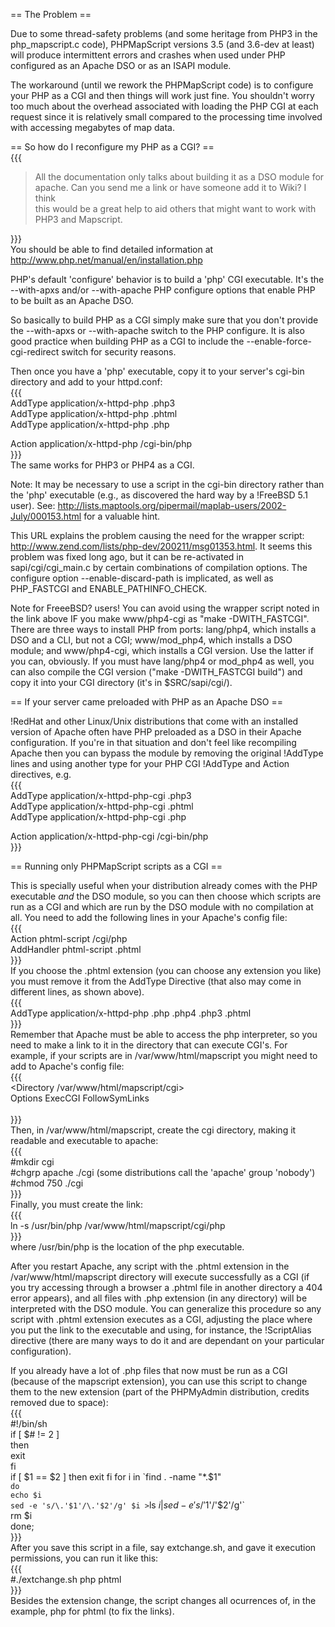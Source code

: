 == The Problem ==                                                                                                                                                                                                                                                                                                                                                                                                                                                                                                                                                                                                                     
                                                                                                                                                                                                                                                                                                                                                                                                                                                                                                                                                                                                                                      
Due to some thread-safety problems (and some heritage from PHP3 in the php_mapscript.c code), PHPMapScript versions 3.5 (and 3.6-dev at least) will produce intermittent errors and crashes when used under PHP configured as an Apache DSO or as an ISAPI module.                                                                                                                                                                                                                                                                                                                                                                    
                                                                                                                                                                                                                                                                                                                                                                                                                                                                                                                                                                                                                                      
The workaround (until we rework the PHPMapScript code) is to configure your PHP as a CGI and then things will work just fine. You shouldn't worry too much about the overhead associated with loading the PHP CGI at each request since it is relatively small compared to the processing time involved with accessing megabytes of map data.                                                                                                                                                                                                                                                                                         
                                                                                                                                                                                                                                                                                                                                                                                                                                                                                                                                                                                                                                      
== So how do I reconfigure my PHP as a CGI? ==                                                                                                                                                                                                                                                                                                                                                                                                                                                                                                                                                                                        
{{{                                                                                                                                                                                                                                                                                                                                                                                                                                                                                                                                                                                                                                   
 > All the documentation only talks about building it as a DSO module for                                                                                                                                                                                                                                                                                                                                                                                                                                                                                                                                                             
 > apache. Can you send me a link or have someone add it to Wiki? I think                                                                                                                                                                                                                                                                                                                                                                                                                                                                                                                                                             
 > this would be a great help to aid others that might want to work with                                                                                                                                                                                                                                                                                                                                                                                                                                                                                                                                                              
 > PHP3 and Mapscript.                                                                                                                                                                                                                                                                                                                                                                                                                                                                                                                                                                                                                
 >                                                                                                                                                                                                                                                                                                                                                                                                                                                                                                                                                                                                                                    
}}}                                                                                                                                                                                                                                                                                                                                                                                                                                                                                                                                                                                                                                   
You should be able to find detailed information at http://www.php.net/manual/en/installation.php                                                                                                                                                                                                                                                                                                                                                                                                                                                                                                                                      
                                                                                                                                                                                                                                                                                                                                                                                                                                                                                                                                                                                                                                      
PHP's default 'configure' behavior is to build a 'php' CGI executable. It's the --with-apxs and/or --with-apache PHP configure options that enable PHP to be built as an Apache DSO.                                                                                                                                                                                                                                                                                                                                                                                                                                                  
                                                                                                                                                                                                                                                                                                                                                                                                                                                                                                                                                                                                                                      
So basically to build PHP as a CGI simply make sure that you don't provide the --with-apxs or --with-apache switch to the PHP configure. It is also good practice when building PHP as a CGI to include the --enable-force-cgi-redirect switch for security reasons.                                                                                                                                                                                                                                                                                                                                                                  
                                                                                                                                                                                                                                                                                                                                                                                                                                                                                                                                                                                                                                      
Then once you have a 'php' executable, copy it to your server's cgi-bin directory and add to your httpd.conf:                                                                                                                                                                                                                                                                                                                                                                                                                                                                                                                         
{{{                                                                                                                                                                                                                                                                                                                                                                                                                                                                                                                                                                                                                                   
  AddType  application/x-httpd-php .php3                                                                                                                                                                                                                                                                                                                                                                                                                                                                                                                                                                                              
  AddType  application/x-httpd-php .phtml                                                                                                                                                                                                                                                                                                                                                                                                                                                                                                                                                                                             
  AddType  application/x-httpd-php .php                                                                                                                                                                                                                                                                                                                                                                                                                                                                                                                                                                                               
                                                                                                                                                                                                                                                                                                                                                                                                                                                                                                                                                                                                                                      
  Action application/x-httpd-php /cgi-bin/php                                                                                                                                                                                                                                                                                                                                                                                                                                                                                                                                                                                         
}}}                                                                                                                                                                                                                                                                                                                                                                                                                                                                                                                                                                                                                                   
The same works for PHP3 or PHP4 as a CGI.                                                                                                                                                                                                                                                                                                                                                                                                                                                                                                                                                                                             
                                                                                                                                                                                                                                                                                                                                                                                                                                                                                                                                                                                                                                      
Note: It may be necessary to use a script in the cgi-bin directory rather than the 'php' executable (e.g., as discovered the hard way by a !FreeBSD 5.1 user). See: http://lists.maptools.org/pipermail/maplab-users/2002-July/000153.html for a valuable hint.                                                                                                                                                                                                                                                                                                                                                                       
                                                                                                                                                                                                                                                                                                                                                                                                                                                                                                                                                                                                                                      
This URL explains the problem causing the need for the wrapper script: http://www.zend.com/lists/php-dev/200211/msg01353.html. It seems this problem was fixed long ago, but it can be re-activated in sapi/cgi/cgi_main.c by certain combinations of compilation options. The configure option --enable-discard-path is implicated, as well as PHP_FASTCGI and ENABLE_PATHINFO_CHECK.                                                                                                                                                                                                                                                
                                                                                                                                                                                                                                                                                                                                                                                                                                                                                                                                                                                                                                      
Note for FreeeBSD? users! You can avoid using the wrapper script noted in the link above IF you make www/php4-cgi as "make -DWITH_FASTCGI". There are three ways to install PHP from ports: lang/php4, which installs a DSO and a CLI, but not a CGI; www/mod_php4, which installs a DSO module; and www/php4-cgi, which installs a CGI version. Use the latter if you can, obviously. If you must have lang/php4 or mod_php4 as well, you can also compile the CGI version ("make -DWITH_FASTCGI build") and copy it into your CGI directory (it's in $SRC/sapi/cgi/).                                                               
                                                                                                                                                                                                                                                                                                                                                                                                                                                                                                                                                                                                                                      
== If your server came preloaded with PHP as an Apache DSO ==                                                                                                                                                                                                                                                                                                                                                                                                                                                                                                                                                                         
                                                                                                                                                                                                                                                                                                                                                                                                                                                                                                                                                                                                                                      
!RedHat and other Linux/Unix distributions that come with an installed version of Apache often have PHP preloaded as a DSO in their Apache configuration. If you're in that situation and don't feel like recompiling Apache then you can bypass the module by removing the original !AddType lines and using another type for your PHP CGI !AddType and Action directives, e.g.                                                                                                                                                                                                                                                      
{{{                                                                                                                                                                                                                                                                                                                                                                                                                                                                                                                                                                                                                                   
  AddType  application/x-httpd-php-cgi .php3                                                                                                                                                                                                                                                                                                                                                                                                                                                                                                                                                                                          
  AddType  application/x-httpd-php-cgi .phtml                                                                                                                                                                                                                                                                                                                                                                                                                                                                                                                                                                                         
  AddType  application/x-httpd-php-cgi .php                                                                                                                                                                                                                                                                                                                                                                                                                                                                                                                                                                                           
                                                                                                                                                                                                                                                                                                                                                                                                                                                                                                                                                                                                                                      
  Action application/x-httpd-php-cgi /cgi-bin/php                                                                                                                                                                                                                                                                                                                                                                                                                                                                                                                                                                                     
}}}                                                                                                                                                                                                                                                                                                                                                                                                                                                                                                                                                                                                                                   
                                                                                                                                                                                                                                                                                                                                                                                                                                                                                                                                                                                                                                      
== Running only PHPMapScript scripts as a CGI ==                                                                                                                                                                                                                                                                                                                                                                                                                                                                                                                                                                                      
                                                                                                                                                                                                                                                                                                                                                                                                                                                                                                                                                                                                                                      
This is specially useful when your distribution already comes with the PHP executable _and_ the DSO module, so you can then choose which scripts are run as a CGI and which are run by the DSO module with no compilation at all. You need to add the following lines in your Apache's config file:                                                                                                                                                                                                                                                                                                                                   
{{{                                                                                                                                                                                                                                                                                                                                                                                                                                                                                                                                                                                                                                   
 Action phtml-script /cgi/php                                                                                                                                                                                                                                                                                                                                                                                                                                                                                                                                                                                                         
 AddHandler phtml-script .phtml                                                                                                                                                                                                                                                                                                                                                                                                                                                                                                                                                                                                       
}}}                                                                                                                                                                                                                                                                                                                                                                                                                                                                                                                                                                                                                                   
If you choose the .phtml extension (you can choose any extension you like) you must remove it from the AddType Directive (that also may come in different lines, as shown above).                                                                                                                                                                                                                                                                                                                                                                                                                                                     
{{{                                                                                                                                                                                                                                                                                                                                                                                                                                                                                                                                                                                                                                   
AddType application/x-httpd-php .php .php4 .php3 .phtml                                                                                                                                                                                                                                                                                                                                                                                                                                                                                                                                                                               
}}}                                                                                                                                                                                                                                                                                                                                                                                                                                                                                                                                                                                                                                   
Remember that Apache must be able to access the php interpreter, so you need to make a link to it in the directory that can execute CGI's. For example, if your scripts are in /var/www/html/mapscript you might need to add to Apache's config file:                                                                                                                                                                                                                                                                                                                                                                                 
{{{                                                                                                                                                                                                                                                                                                                                                                                                                                                                                                                                                                                                                                   
 <Directory /var/www/html/mapscript/cgi>                                                                                                                                                                                                                                                                                                                                                                                                                                                                                                                                                                                              
      Options ExecCGI FollowSymLinks                                                                                                                                                                                                                                                                                                                                                                                                                                                                                                                                                                                                  
 </Directory>                                                                                                                                                                                                                                                                                                                                                                                                                                                                                                                                                                                                                         
}}}                                                                                                                                                                                                                                                                                                                                                                                                                                                                                                                                                                                                                                   
Then, in /var/www/html/mapscript, create the cgi directory, making it readable and executable to apache:                                                                                                                                                                                                                                                                                                                                                                                                                                                                                                                              
{{{                                                                                                                                                                                                                                                                                                                                                                                                                                                                                                                                                                                                                                   
 #mkdir cgi                                                                                                                                                                                                                                                                                                                                                                                                                                                                                                                                                                                                                           
 #chgrp apache ./cgi (some distributions call the 'apache' group 'nobody')                                                                                                                                                                                                                                                                                                                                                                                                                                                                                                                                                            
 #chmod 750 ./cgi                                                                                                                                                                                                                                                                                                                                                                                                                                                                                                                                                                                                                     
}}}                                                                                                                                                                                                                                                                                                                                                                                                                                                                                                                                                                                                                                   
Finally, you must create the link:                                                                                                                                                                                                                                                                                                                                                                                                                                                                                                                                                                                                    
{{{                                                                                                                                                                                                                                                                                                                                                                                                                                                                                                                                                                                                                                   
ln -s /usr/bin/php /var/www/html/mapscript/cgi/php                                                                                                                                                                                                                                                                                                                                                                                                                                                                                                                                                                                    
}}}                                                                                                                                                                                                                                                                                                                                                                                                                                                                                                                                                                                                                                   
where /usr/bin/php is the location of the php executable.                                                                                                                                                                                                                                                                                                                                                                                                                                                                                                                                                                             
                                                                                                                                                                                                                                                                                                                                                                                                                                                                                                                                                                                                                                      
After you restart Apache, any script with the .phtml extension in the /var/www/html/mapscript directory will execute successfully as a CGI (if you try accessing through a browser a .phtml file in another directory a 404 error appears), and all files with .php extension (in any directory) will be interpreted with the DSO module. You can generalize this procedure so any script with .phtml extension executes as a CGI, adjusting the place where you put the link to the executable and using, for instance, the !ScriptAlias directive (there are many ways to do it and are dependant on your particular configuration).
                                                                                                                                                                                                                                                                                                                                                                                                                                                                                                                                                                                                                                      
If you already have a lot of .php files that now must be run as a CGI (because of the mapscript extension), you can use this script to change them to the new extension (part of the PHPMyAdmin distribution, credits removed due to space):                                                                                                                                                                                                                                                                                                                                                                                          
{{{                                                                                                                                                                                                                                                                                                                                                                                                                                                                                                                                                                                                                                   
 #!/bin/sh                                                                                                                                                                                                                                                                                                                                                                                                                                                                                                                                                                                                                            
 if [ $# != 2 ]                                                                                                                                                                                                                                                                                                                                                                                                                                                                                                                                                                                                                       
 then                                                                                                                                                                                                                                                                                                                                                                                                                                                                                                                                                                                                                                 
    exit                                                                                                                                                                                                                                                                                                                                                                                                                                                                                                                                                                                                                              
 fi                                                                                                                                                                                                                                                                                                                                                                                                                                                                                                                                                                                                                                   
 if [ $1 == $2 ]                                                                                                                                                                                                                                                                                                                                                                                                                                                                                                                                                                                                                      
 then                                                                                                                                                                                                                                                                                                                                                                                                                                                                                                                                                                                                                                 
        exit                                                                                                                                                                                                                                                                                                                                                                                                                                                                                                                                                                                                                          
 fi                                                                                                                                                                                                                                                                                                                                                                                                                                                                                                                                                                                                                                   
 for i in `find . -name "*.$1"`                                                                                                                                                                                                                                                                                                                                                                                                                                                                                                                                                                                                       
         do                                                                                                                                                                                                                                                                                                                                                                                                                                                                                                                                                                                                                           
         echo $i                                                                                                                                                                                                                                                                                                                                                                                                                                                                                                                                                                                                                      
         sed -e 's/\.'$1'/\.'$2'/g' $i > `ls $i|sed -e 's/'$1'/'$2'/g'`                                                                                                                                                                                                                                                                                                                                                                                                                                                                                                                                                               
         rm $i                                                                                                                                                                                                                                                                                                                                                                                                                                                                                                                                                                                                                        
        done;                                                                                                                                                                                                                                                                                                                                                                                                                                                                                                                                                                                                                         
}}}                                                                                                                                                                                                                                                                                                                                                                                                                                                                                                                                                                                                                                   
 After you save this script in a file, say extchange.sh, and gave it execution permissions, you can run it like this:                                                                                                                                                                                                                                                                                                                                                                                                                                                                                                                 
{{{                                                                                                                                                                                                                                                                                                                                                                                                                                                                                                                                                                                                                                   
 #./extchange.sh php phtml                                                                                                                                                                                                                                                                                                                                                                                                                                                                                                                                                                                                            
}}}                                                                                                                                                                                                                                                                                                                                                                                                                                                                                                                                                                                                                                   
Besides the extension change, the script changes all ocurrences of, in the example, php for phtml (to fix the links).
